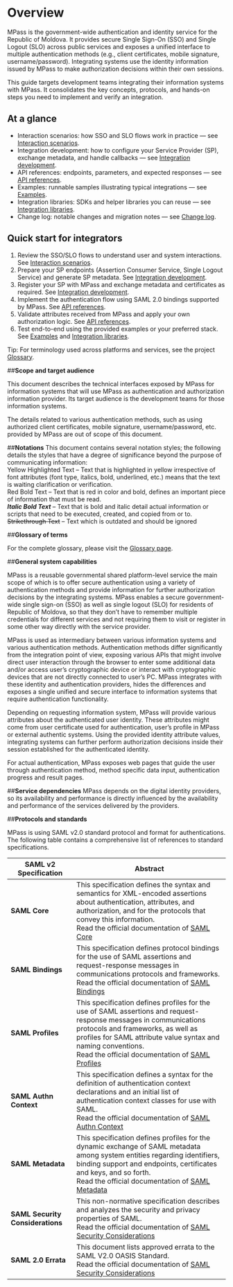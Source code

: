 # Overview

MPass is the government-wide authentication and identity service for the Republic of Moldova. It provides secure Single Sign-On (SSO) and Single Logout (SLO) across public services and exposes a unified interface to multiple authentication methods (e.g., client certificates, mobile signature, username/password). Integrating systems use the identity information issued by MPass to make authorization decisions within their own sessions.

This guide targets development teams integrating their information systems with MPass. It consolidates the key concepts, protocols, and hands-on steps you need to implement and verify an integration.

## At a glance

- Interaction scenarios: how SSO and SLO flows work in practice — see [Interaction scenarios](interaction-scenarios.md).
- Integration development: how to configure your Service Provider (SP), exchange metadata, and handle callbacks — see [Integration development](integration-development.md).
- API references: endpoints, parameters, and expected responses — see [API references](api-references.md).
- Examples: runnable samples illustrating typical integrations — see [Examples](examples.md).
- Integration libraries: SDKs and helper libraries you can reuse — see [Integration libraries](integration-libraries.md).
- Change log: notable changes and migration notes — see [Change log](change-log.md).

## Quick start for integrators

1. Review the SSO/SLO flows to understand user and system interactions. See [Interaction scenarios](interaction-scenarios.md).
2. Prepare your SP endpoints (Assertion Consumer Service, Single Logout Service) and generate SP metadata. See [Integration development](integration-development.md).
3. Register your SP with MPass and exchange metadata and certificates as required. See [Integration development](integration-development.md).
4. Implement the authentication flow using SAML 2.0 bindings supported by MPass. See [API references](api-references.md).
5. Validate attributes received from MPass and apply your own authorization logic. See [API references](api-references.md).
6. Test end-to-end using the provided examples or your preferred stack. See [Examples](examples.md) and [Integration libraries](integration-libraries.md).

Tip: For terminology used across platforms and services, see the project [Glossary](../../glossary/glossary.md).

##**Scope and target audience**

This document describes the technical interfaces exposed by MPass for information systems that will use MPass as authentication and authorization information provider. Its target audience is the development teams for those information systems.

The details related to various authentication methods, such as using authorized client certificates, mobile signature, username/password, etc. provided by MPass are out of scope of this document.

##**Notations**
This document contains several notation styles; the following details the styles that have a degree of significance beyond the purpose of communicating information:
<br><span class="highlight-text-yellow">Yellow Highlighted Text</span> – Text that is highlighted in yellow irrespective of font attributes (font type, italics, bold, underlined, etc.) means that the text is waiting clarification or verification.
<br><span class="red-bold-text">Red Bold Text</span> – Text that is red in color and bold, defines an important piece of information that must be read.
<br>***Italic Bold Text*** – Text that is bold and italic detail actual information or scripts that need to be executed, created, and copied from or to.
<br>~~Strikethrough Text~~ – Text which is outdated and should be ignored

##**Glossary of terms**

For the complete glossary, please visit the [Glossary page](https://egov-moldova.github.io/egov4dev/glossary/glossary/).

##**General system capabilities**

MPass is a reusable governmental shared platform-level service the main scope of which is to offer secure authentication using a variety of authentication methods and provide information for further authorization decisions by the integrating systems. MPass enables a secure government-wide single sign-on (SSO) as well as single logout (SLO) for residents of Republic of Moldova, so that they don’t have to remember multiple credentials for different services and not requiring them to visit or register in some other way directly with the service provider.

MPass is used as intermediary between various information systems and various authentication methods. Authentication methods differ significantly from the integration point of view, exposing various APIs that might involve direct user interaction through the browser to enter some additional data and/or access user’s cryptographic device or interact with cryptographic devices that are not directly connected to user’s PC. MPass integrates with these identity and authentication providers, hides the differences and exposes a single unified and secure interface to information systems that require authentication functionality.

Depending on requesting information system, MPass will provide various attributes about the authenticated user identity. These attributes might come from user certificate used for authentication, user’s profile in MPass or external authentic systems. Using the provided identity attribute values, integrating systems can further perform authorization decisions inside their session established for the authenticated identity.

For actual authentication, MPass exposes web pages that guide the user through authentication method, method specific data input, authentication progress and result pages.

##**Service dependencies**
MPass depends on the digital identity providers, so its availability and performance is directly influenced by the availability and performance of the services delivered by the providers.

##**Protocols and standards**

MPass is using SAML v2.0 standard protocol and format for authentications. The following table contains a comprehensive list of references to standard specifications.


<table>
    <thead>
         <tr>
            <th><strong>SAML v2 Specification</strong></th>
            <th><strong>Abstract</strong></th>
        </tr>
    </thead>
    <tbody>
        <tr>
            <td><strong>SAML Core</strong></td>
            <td>This specification defines the syntax and semantics for XML-encoded assertions about authentication, attributes, and authorization, and for the protocols that convey this information.
            <br>Read the official documentation of <a href="https://docs.oasis-open.org/security/saml/v2.0/saml-core-2.0-os.pdf">SAML Core</a></td>
        </tr>
        <tr>
            <td><strong>SAML Bindings</strong></td>
            <td>This specification defines protocol bindings for the use of SAML assertions and request-response messages in communications protocols and frameworks.
            <br>Read the official documentation of <a href="https://docs.oasis-open.org/security/saml/v2.0/saml-bindings-2.0-os.pdf">SAML Bindings</a></td>
        </tr>
        <tr>
            <td><strong>SAML Profiles</strong></td>
            <td>This specification defines profiles for the use of SAML assertions and request-response messages in communications protocols and frameworks, as well as profiles for SAML attribute value syntax and naming conventions.
            <br>Read the official documentation of <a href="https://docs.oasis-open.org/security/saml/v2.0/saml-profiles-2.0-os.pdf">SAML Profiles</a></td>
        </tr>
        <tr>
            <td><strong>SAML Authn Context</strong></td>
            <td>This specification defines a syntax for the definition of authentication context declarations and an initial list of authentication context classes for use with SAML.
            <br>Read the official documentation of <a href="https://docs.oasis-open.org/security/saml/v2.0/saml-authn-context-2.0-os.pdf">SAML Authn Context</a></td>
        </tr>
        <tr>
            <td><strong>SAML Metadata</strong></td>
            <td>This specification defines profiles for the dynamic exchange of SAML metadata among system entities regarding identifiers, binding support and endpoints, certificates and keys, and so forth.
            <br>Read the official documentation of <a href="https://docs.oasis-open.org/security/saml/v2.0/saml-metadata-2.0-os.pdf">SAML Metadata</a></td>
        </tr>
        <tr>
            <td><strong>SAML Security Considerations</strong></td>
            <td>This non-normative specification describes and analyzes the security and privacy properties of SAML.
            <br>Read the official documentation of <a href="https://docs.oasis-open.org/security/saml/v2.0/saml-sec-consider-2.0-os.pdf">SAML Security Considerations</a></td>
        </tr>
        <tr>
            <td><strong>SAML 2.0 Errata</strong></td>
            <td>This document lists approved errata to the SAML V2.0 OASIS Standard.
            <br>Read the official documentation of <a href="https://docs.oasis-open.org/security/saml/v2.0/sstc-saml-approved-errata-2.0.pdf">SAML Security Considerations</a></td>
        </tr>
    </tbody>
</table>

